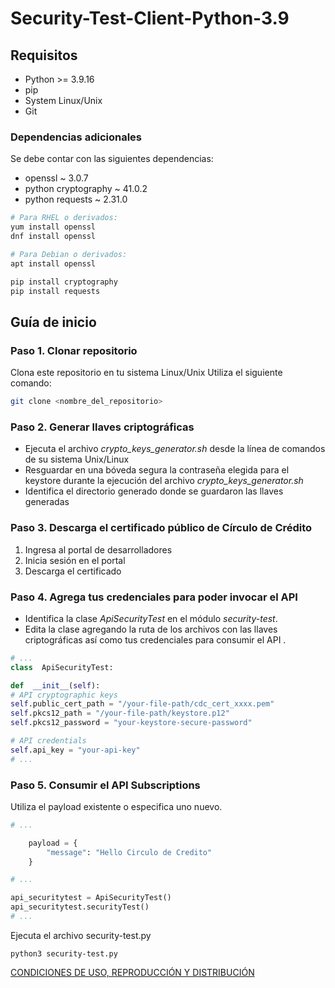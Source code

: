 # Security-Test-Client-Python-3.9

  

## Requisitos

 - Python >= 3.9.16
 - pip
 - System Linux/Unix
 - Git

### Dependencias adicionales

Se debe contar con las siguientes dependencias:
- openssl ~ 3.0.7
- python cryptography ~ 41.0.2
- python requests ~ 2.31.0

```sh
# Para RHEL o derivados:
yum install openssl
dnf install openssl

# Para Debian o derivados:
apt install openssl
```
```sh
pip install cryptography
pip install requests
```
  

## Guía de inicio

### Paso 1. Clonar repositorio
Clona este repositorio en tu sistema Linux/Unix
Utiliza el siguiente comando:
```sh
git clone <nombre_del_repositorio>
```

### Paso 2. Generar llaves criptográficas

 - Ejecuta el archivo *crypto_keys_generator.sh* desde la línea de comandos de su sistema Unix/Linux
 - Resguardar en una bóveda segura la contraseña elegida para el keystore durante la ejecución del archivo *crypto_keys_generator.sh*
 - Identifica el directorio generado donde se guardaron las llaves generadas

### Paso 3. Descarga el certificado público de Círculo de Crédito

 1. Ingresa al portal de desarrolladores
 2. Inicia sesión en el portal
 3. Descarga el certificado

  

### Paso 4. Agrega tus credenciales para poder invocar el API

 - Identifica la clase *ApiSecurityTest* en el módulo *security-test*.
 - Edita la clase agregando la ruta de los archivos con las llaves criptográficas así como tus credenciales para consumir el API .

```python
# ...
class  ApiSecurityTest:

def  __init__(self):
# API cryptographic keys
self.public_cert_path = "/your-file-path/cdc_cert_xxxx.pem"
self.pkcs12_path = "/your-file-path/keystore.p12"
self.pkcs12_password = "your-keystore-secure-password"

# API credentials
self.api_key = "your-api-key"
# ...
```

### Paso 5. Consumir el API Subscriptions

Utiliza el payload existente o especifica uno nuevo.

```python
# ...

    payload = {
        "message": "Hello Circulo de Credito"
    }

# ...

api_securitytest = ApiSecurityTest()
api_securitytest.securityTest()
# ...
```

Ejecuta el archivo security-test.py
```ssh
python3 security-test.py
```

[CONDICIONES DE USO, REPRODUCCIÓN Y DISTRIBUCIÓN](https://github.com/APIHub-CdC/licencias-cdc)